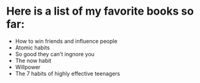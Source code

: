 # Here is a list of my favorite books so far:
- How to win friends and influence people
- Atomic habits
- So good they can't ingnore you
- The now habit
- Willpower
- The 7 habits of highly effective teenagers

